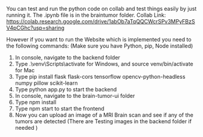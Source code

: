 You can test and run the python code on collab and test things easily by just running it. The .ipynb file is in the braintumor folder.
Collab Link: https://colab.research.google.com/drive/1abOb7aTqQQCWcrSPv3MPyFBzSV4pCGhc?usp=sharing

However if you want to run the Website which is implemented you need to the following commands: (Make sure you have Python, pip, Node installed)

1. In console, navigate to the backend folder
2. Type .\venv\Scripts\activate for Windows, and source venv/bin/activate for Mac
3. Type pip install flask flask-cors tensorflow opencv-python-headless numpy pillow scikit-learn
4. Type python app.py to start the backend
5. In console, navigate to the brain-tumor-ui folder
6. Type npm install
7. Type npm start to start the frontend
8. Now you can upload an image of a MRI Brain scan and see if any of the tumors are detected (There are Testing images in the backend folder if needed )
